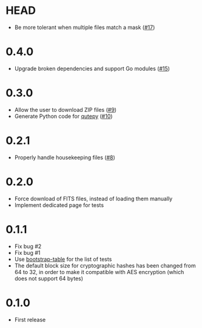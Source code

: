 # HEAD

- Be more tolerant when multiple files match a mask ([#17](https://github.com/ziotom78/qutedb/pull/17))

# 0.4.0

- Upgrade broken dependencies and support Go modules ([#15](https://github.com/ziotom78/qutedb/pull/15))

# 0.3.0

- Allow the user to download ZIP files ([#9](https://github.com/ziotom78/qutedb/pull/9))
- Generate Python code for [qutepy](https://github.com/ziotom78/qutepy) ([#10](https://github.com/ziotom78/qutedb/pull/10))

# 0.2.1

- Properly handle housekeeping files ([#8](https://github.com/ziotom78/qutedb/pull/8))

# 0.2.0

- Force download of FITS files, instead of loading them manually
- Implement dedicated page for tests

# 0.1.1

- Fix bug #2
- Fix bug #1
- Use [bootstrap-table](https://bootstrap-table.com/) for the list of tests
- The default block size for cryptographic hashes has been changed from 64 to 32, in
  order to make it compatible with AES encryption (which does not support 64 bytes)

# 0.1.0

- First release
